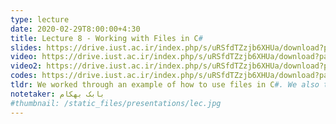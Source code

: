 ```yaml
---
type: lecture
date: 2020-02-29T8:00:00+4:30
title: Lecture 8 - Working with Files in C#
slides: https://drive.iust.ac.ir/index.php/s/uRSfdTZzjb6XHUa/download?path=%2FSlides&files=S8.pdf
video: https://drive.iust.ac.ir/index.php/s/uRSfdTZzjb6XHUa/download?path=%2FVideos&files=S8a.mp4
video2: https://drive.iust.ac.ir/index.php/s/uRSfdTZzjb6XHUa/download?path=%2FVideos&files=S8b.mp4
codes: https://drive.iust.ac.ir/index.php/s/uRSfdTZzjb6XHUa/download?path=%2FCodes&files=S8.zip
tldr: We worked through an example of how to use files in C#. We also troubleshooted template functions, template parameter packs and fold expressions in C++.
notetaker: بابک بهکام
#thumbnail: /static_files/presentations/lec.jpg
---
```

